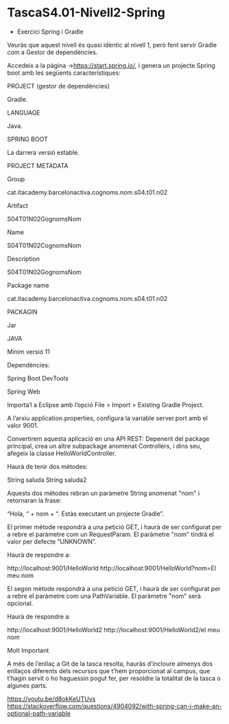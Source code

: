 # TascaS4.01-Nivell2-Spring

- Exercici Spring i Gradle

Veuràs que aquest nivell és quasi idèntic al nivell 1, però fent servir Gradle com a Gestor de dependències.

Accedeix a la pàgina ->https://start.spring.io/, i genera un projecte Spring boot amb les següents característiques:

PROJECT (gestor de dependències)

Gradle.

LANGUAGE

Java.

SPRING BOOT

La darrera versió estable.

PROJECT METADATA

Group

cat.itacademy.barcelonactiva.cognoms.nom.s04.t01.n02

Artifact

S04T01N02GognomsNom

Name

S04T01N02CognomsNom

Description

S04T01N02GognomsNom

Package name

cat.itacademy.barcelonactiva.cognoms.nom.s04.t01.n02

PACKAGIN

Jar

JAVA

Mínim versió 11 

Dependències:

Spring Boot DevTools

Spring Web


Importa’l a Eclipse amb l’opció File > Import > Existing Gradle Project.


A l’arxiu application.properties, configura la variable server.port amb el valor 9001.


Convertirem aquesta aplicació en una API REST:
Depenent del package principal, crea un altre subpackage anomenat Controllers, i dins seu, afegeix la classe HelloWorldController.

Haurà de tenir dos mètodes:

String saluda
String saluda2


Aquests dos mètodes rebran un paràmetre String anomenat "nom" i retornaran la frase:

“Hola, “ + nom + “. Estàs executant un projecte Gradle”.

El primer mètode respondrà a una petició GET, i haurà de ser configurat per a rebre el paràmetre com un RequestParam. El paràmetre "nom" tindrà el valor per defecte “UNKNOWN”.

Haurà de respondre a:

http://localhost:9001/HelloWorld
http://localhost:9001/HelloWorld?nom=El meu nom
 

El segon mètode respondrà a una petició GET, i haurà de ser configurat per a rebre el paràmetre com una PathVariable. El paràmetre "nom" serà opcional.

Haurà de respondre a:

http://localhost:9001/HelloWorld2
http://localhost:9001/HelloWorld2/el meu nom



 Molt Important

A més de l’enllaç a Git de la tasca resolta, hauràs d’incloure almenys dos enllaços diferents dels recursos que t’hem proporcionat al campus, que t’hagin servit o ho haguessin pogut fer, per resoldre la totalitat de la tasca o algunes parts.

https://youtu.be/d8okKeUTUvs https://stackoverflow.com/questions/4904092/with-spring-can-i-make-an-optional-path-variable

